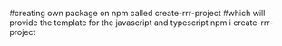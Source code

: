 #creating own package on npm called create-rrr-project 
#which will provide the template for the javascript and typescript
npm i create-rrr-project
